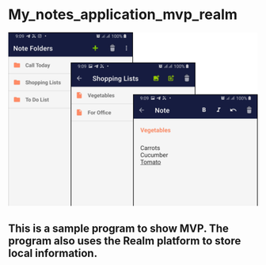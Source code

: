 # My_notes_application_mvp_realm
<img src="https://raw.githubusercontent.com/AppAfzar/My_notes_application_mvp_realm/master/document/img/Screenshot_1.jpg?raw=false" width="700">

## This is a sample program to show MVP. The program also uses the Realm platform to store local information.
